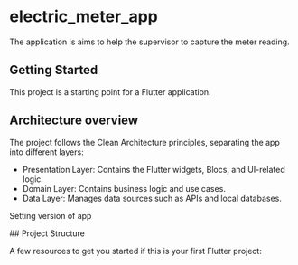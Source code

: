# electric_meter_app

The application is aims to help the supervisor to capture the meter reading.

## Getting Started

This project is a starting point for a Flutter application.

## Architecture overview

The project follows the Clean Architecture principles, separating the app into different layers:

<ul>
  

<li>Presentation Layer: Contains the Flutter widgets, Blocs, and UI-related logic.</li>
<li>Domain Layer: Contains business logic and use cases.</li>
<li>Data Layer: Manages data sources such as APIs and local databases.</li>
</ul>
<p>Setting version of app</p>
## Project Structure

A few resources to get you started if this is your first Flutter project:
